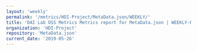 ```yaml
---
layout: 'weekly'
permalink: '/metrics/HDI-Project/MetaData.json/WEEKLY/'
title: 'DAI Lab OSS Metrics Metrics report for MetaData.json | WEEKLY-REPORT-2019-05-26'
organization: 'HDI-Project'
repository: 'MetaData.json'
current_date: '2019-05-26'
---
```


